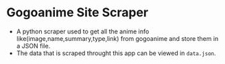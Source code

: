 # Gogoanime Site Scraper

* A python scraper used to get all the anime info like(image,name,summary,type,link) from gogoanime and store them in a JSON file.
* The data that is scraped throught this app can be viewed in `data.json`.
